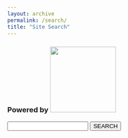 ```yaml
---
layout: archive
permalink: /search/
title: "Site Search"
---
```


<script>
function preSubmit() {
	document.getElementById('q').value = document.getElementById('term').value + " site:azurecitadel.github.io"
}
</script>

<h3>Powered by <img style="width:150px" src="https://www.underconsideration.com/brandnew/archives/bing_2016_logo.png"/></h3>
<form action="https://www.bing.com/search" method="GET">
  <input type="text" name="term" id="term">
  <input type="hidden" name="q" id="q" value="">
  <button type="submit" onclick="preSubmit()">SEARCH</button>
</form>

